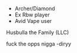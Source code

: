 - Archer/Diamond
- Ex Rbw player
- Avid Vape user

Husbulla the Family (LLC) 

fuck the opps nigga -diryy
